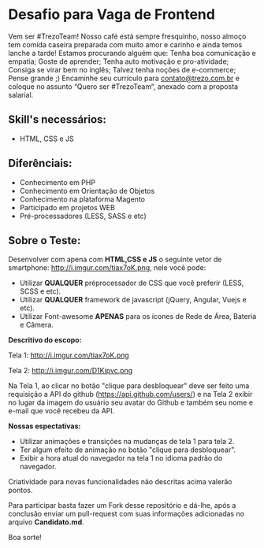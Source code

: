 # Desafio para Vaga de Frontend

Vem ser #TrezoTeam! Nosso café está sempre fresquinho, nosso almoço tem comida caseira preparada com muito amor e carinho e ainda temos lanche a tarde!
Estamos procurando alguém que: Tenha boa comunicação e empatia; Goste de aprender; Tenha auto motivação e pro-atividade; Consiga se virar bem no inglês; Talvez tenha noções de e-commerce; Pense grande ;)
Encaminhe seu currículo para contato@trezo.com.br e coloque no assunto “Quero ser #TrezoTeam“, anexado com a proposta salarial.

## Skill's necessários:

* HTML, CSS e JS

## Diferênciais:

* Conhecimento em PHP
* Conhecimento em Orientação de Objetos
* Conhecimento na plataforma Magento
* Participado em projetos WEB
* Pré-processadores (LESS, SASS e etc)

## Sobre o Teste:

Desenvolver com apena com **HTML,CSS e JS** o seguinte vetor de smartphone: http://i.imgur.com/tiax7oK.png, nele você pode:

* Utilizar **QUALQUER** préprocessador de CSS que você preferir (LESS, SCSS e etc).
* Utilizar **QUALQUER** framework de javascript (jQuery, Angular, Vuejs e etc).
* Utilizar Font-awesome **APENAS** para os ícones de Rede de Área, Bateria e Câmera.

**Descritivo do escopo:**

Tela 1: http://i.imgur.com/tiax7oK.png

Tela 2: http://i.imgur.com/D1Kipvc.png

Na Tela 1, ao clicar no botão "clique para desbloquear" deve ser feito uma requisição a API do github (https://api.github.com/users/<username>) e na Tela 2 exibir no lugar da imagem do usuário seu avatar do Github e também seu nome e e-mail que você recebeu da API.

**Nossas espectativas:**

* Utilizar animações e transições na mudanças de tela 1 para tela 2.
* Ter algum efeito de animação no botão "clique para desbloquear".
* Exibir a hora atual do navegador na tela 1 no idioma padrão do navegador.

Criatividade para novas funcionalidades não descritas acima valerão pontos.

Para participar basta fazer um Fork desse repositório e dá-lhe, após a conclusão enviar um pull-request com suas informações adicionadas no arquivo **Candidato.md**.

Boa sorte!
